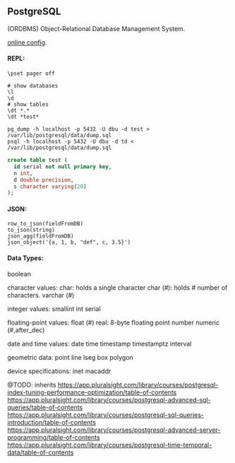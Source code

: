 PostgreSQL
-

(ORDBMS) Object-Relational Database Management System.

[online config](http://pgtune.leopard.in.ua/).

#### REPL:

````
\pset pager off

# show databases
\l
\d
# show tables
\dt *.*
\dt *test*
````

````
pg_dump -h localhost -p 5432 -U dbu -d test > /var/lib/postgresql/data/dump.sql
psql -h localhost -p 5432 -U dbu -d td < /var/lib/postgresql/data/dump.sql
````

````sql
create table test (
  id serial not null primary key,
  n int,
  d double precision,
  s character varying(20)
);
````

#### JSON:

````
row_to_json(fieldFromDB)
to_json(string)
json_agg(fieldFromDB)
json_object('{a, 1, b, "def", c, 3.5}')
````

#### Data Types:

boolean

character values:
  char: holds a single character
  char (#): holds # number of characters.
  varchar (#)

integer values:
  smallint
  int
  serial

floating-point values:
  float (#)
  real: 8-byte floating point number
  numeric (#,after_dec)

date and time values:
  date
  time
  timestamp
  timestamptz
  interval

geometric data:
  point
  line
  lseg
  box
  polygon

device specifications:
  inet
  macaddr

@TODO:
inherits
https://app.pluralsight.com/library/courses/postgresql-index-tuning-performance-optimization/table-of-contents
https://app.pluralsight.com/library/courses/postgresql-advanced-sql-queries/table-of-contents
https://app.pluralsight.com/library/courses/postgresql-sql-queries-introduction/table-of-contents
https://app.pluralsight.com/library/courses/postgresql-advanced-server-programming/table-of-contents
https://app.pluralsight.com/library/courses/postgresql-time-temporal-data/table-of-contents
